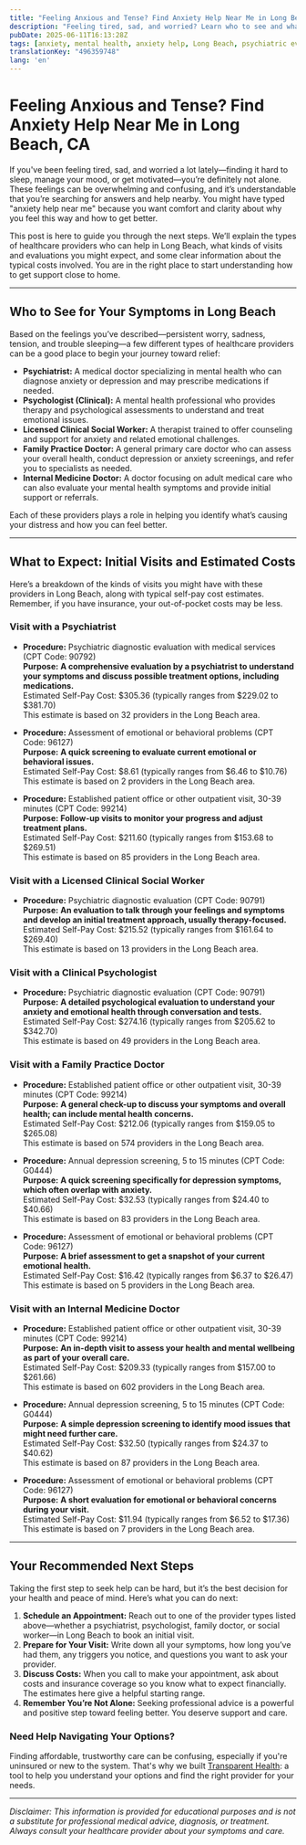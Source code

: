 ```yaml
---
title: "Feeling Anxious and Tense? Find Anxiety Help Near Me in Long Beach, CA"
description: "Feeling tired, sad, and worried? Learn who to see and what to expect for anxiety help near you in Long Beach with clear cost info."
pubDate: 2025-06-11T16:13:28Z
tags: [anxiety, mental health, anxiety help, Long Beach, psychiatric evaluation, therapy, healthcare costs]
translationKey: "496359748"
lang: 'en'
---
```


# Feeling Anxious and Tense? Find Anxiety Help Near Me in Long Beach, CA

If you've been feeling tired, sad, and worried a lot lately—finding it hard to sleep, manage your mood, or get motivated—you’re definitely not alone. These feelings can be overwhelming and confusing, and it’s understandable that you’re searching for answers and help nearby. You might have typed "anxiety help near me" because you want comfort and clarity about why you feel this way and how to get better.

This post is here to guide you through the next steps. We’ll explain the types of healthcare providers who can help in Long Beach, what kinds of visits and evaluations you might expect, and some clear information about the typical costs involved. You are in the right place to start understanding how to get support close to home.

---

## Who to See for Your Symptoms in Long Beach

Based on the feelings you’ve described—persistent worry, sadness, tension, and trouble sleeping—a few different types of healthcare providers can be a good place to begin your journey toward relief:

- **Psychiatrist:** A medical doctor specializing in mental health who can diagnose anxiety or depression and may prescribe medications if needed.
- **Psychologist (Clinical):** A mental health professional who provides therapy and psychological assessments to understand and treat emotional issues.
- **Licensed Clinical Social Worker:** A therapist trained to offer counseling and support for anxiety and related emotional challenges.
- **Family Practice Doctor:** A general primary care doctor who can assess your overall health, conduct depression or anxiety screenings, and refer you to specialists as needed.
- **Internal Medicine Doctor:** A doctor focusing on adult medical care who can also evaluate your mental health symptoms and provide initial support or referrals.

Each of these providers plays a role in helping you identify what’s causing your distress and how you can feel better.

---

## What to Expect: Initial Visits and Estimated Costs

Here’s a breakdown of the kinds of visits you might have with these providers in Long Beach, along with typical self-pay cost estimates. Remember, if you have insurance, your out-of-pocket costs may be less.

### Visit with a Psychiatrist

- **Procedure:** Psychiatric diagnostic evaluation with medical services (CPT Code: 90792)  
  **Purpose:** **A comprehensive evaluation by a psychiatrist to understand your symptoms and discuss possible treatment options, including medications.**  
  Estimated Self-Pay Cost: $305.36 (typically ranges from $229.02 to $381.70)  
  This estimate is based on 32 providers in the Long Beach area.

- **Procedure:** Assessment of emotional or behavioral problems (CPT Code: 96127)  
  **Purpose:** **A quick screening to evaluate current emotional or behavioral issues.**  
  Estimated Self-Pay Cost: $8.61 (typically ranges from $6.46 to $10.76)  
  This estimate is based on 2 providers in the Long Beach area.

- **Procedure:** Established patient office or other outpatient visit, 30-39 minutes (CPT Code: 99214)  
  **Purpose:** **Follow-up visits to monitor your progress and adjust treatment plans.**  
  Estimated Self-Pay Cost: $211.60 (typically ranges from $153.68 to $269.51)  
  This estimate is based on 85 providers in the Long Beach area.

### Visit with a Licensed Clinical Social Worker

- **Procedure:** Psychiatric diagnostic evaluation (CPT Code: 90791)  
  **Purpose:** **An evaluation to talk through your feelings and symptoms and develop an initial treatment approach, usually therapy-focused.**  
  Estimated Self-Pay Cost: $215.52 (typically ranges from $161.64 to $269.40)  
  This estimate is based on 13 providers in the Long Beach area.

### Visit with a Clinical Psychologist

- **Procedure:** Psychiatric diagnostic evaluation (CPT Code: 90791)  
  **Purpose:** **A detailed psychological evaluation to understand your anxiety and emotional health through conversation and tests.**  
  Estimated Self-Pay Cost: $274.16 (typically ranges from $205.62 to $342.70)  
  This estimate is based on 49 providers in the Long Beach area.

### Visit with a Family Practice Doctor

- **Procedure:** Established patient office or other outpatient visit, 30-39 minutes (CPT Code: 99214)  
  **Purpose:** **A general check-up to discuss your symptoms and overall health; can include mental health concerns.**  
  Estimated Self-Pay Cost: $212.06 (typically ranges from $159.05 to $265.08)  
  This estimate is based on 574 providers in the Long Beach area.

- **Procedure:** Annual depression screening, 5 to 15 minutes (CPT Code: G0444)  
  **Purpose:** **A quick screening specifically for depression symptoms, which often overlap with anxiety.**  
  Estimated Self-Pay Cost: $32.53 (typically ranges from $24.40 to $40.66)  
  This estimate is based on 83 providers in the Long Beach area.

- **Procedure:** Assessment of emotional or behavioral problems (CPT Code: 96127)  
  **Purpose:** **A brief assessment to get a snapshot of your current emotional health.**  
  Estimated Self-Pay Cost: $16.42 (typically ranges from $6.37 to $26.47)  
  This estimate is based on 5 providers in the Long Beach area.

### Visit with an Internal Medicine Doctor

- **Procedure:** Established patient office or other outpatient visit, 30-39 minutes (CPT Code: 99214)  
  **Purpose:** **An in-depth visit to assess your health and mental wellbeing as part of your overall care.**  
  Estimated Self-Pay Cost: $209.33 (typically ranges from $157.00 to $261.66)  
  This estimate is based on 602 providers in the Long Beach area.

- **Procedure:** Annual depression screening, 5 to 15 minutes (CPT Code: G0444)  
  **Purpose:** **A simple depression screening to identify mood issues that might need further care.**  
  Estimated Self-Pay Cost: $32.50 (typically ranges from $24.37 to $40.62)  
  This estimate is based on 87 providers in the Long Beach area.

- **Procedure:** Assessment of emotional or behavioral problems (CPT Code: 96127)  
  **Purpose:** **A short evaluation for emotional or behavioral concerns during your visit.**  
  Estimated Self-Pay Cost: $11.94 (typically ranges from $6.52 to $17.36)  
  This estimate is based on 7 providers in the Long Beach area.

---

## Your Recommended Next Steps

Taking the first step to seek help can be hard, but it’s the best decision for your health and peace of mind. Here’s what you can do next:

1. **Schedule an Appointment:** Reach out to one of the provider types listed above—whether a psychiatrist, psychologist, family doctor, or social worker—in Long Beach to book an initial visit.
2. **Prepare for Your Visit:** Write down all your symptoms, how long you’ve had them, any triggers you notice, and questions you want to ask your provider.
3. **Discuss Costs:** When you call to make your appointment, ask about costs and insurance coverage so you know what to expect financially. The estimates here give a helpful starting range.
4. **Remember You’re Not Alone:** Seeking professional advice is a powerful and positive step toward feeling better. You deserve support and care.

### Need Help Navigating Your Options?

Finding affordable, trustworthy care can be confusing, especially if you're uninsured or new to the system. That's why we built [Transparent Health](https://transparenthealth.ai): a tool to help you understand your options and find the right provider for your needs. 

---

*Disclaimer: This information is provided for educational purposes and is not a substitute for professional medical advice, diagnosis, or treatment. Always consult your healthcare provider about your symptoms and care.*  